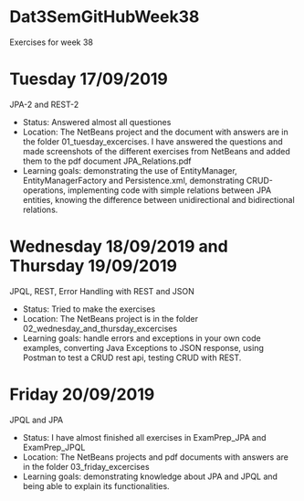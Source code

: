 # Dat3SemGitHubWeek38
Exercises for week 38

# Tuesday 17/09/2019
JPA-2 and REST-2
- Status: Answered almost all questiones
- Location: The NetBeans project and the document with answers are in the folder 01_tuesday_excercises. I have answered the questions and made screenshots of the different exercises from NetBeans and added them to the pdf document JPA_Relations.pdf
- Learning goals: demonstrating the use of EntityManager, EntityManagerFactory and Persistence.xml, demonstrating CRUD-operations, implementing code with simple relations between JPA entities, knowing the difference between unidirectional and bidirectional relations. 

# Wednesday 18/09/2019 and Thursday 19/09/2019
JPQL, REST, Error Handling with REST and JSON
- Status: Tried to make the exercises
- Location: The NetBeans project is in the folder 02_wednesday_and_thursday_excercises
- Learning goals: handle errors and exceptions in your own code examples, converting Java Exceptions to JSON response, using Postman to test a CRUD rest api, testing CRUD with REST.

# Friday 20/09/2019
JPQL and JPA
- Status: I have almost finished all exercises in ExamPrep_JPA and ExamPrep_JPQL
- Location: The NetBeans projects and pdf documents with answers are in the folder 03_friday_excercises
- Learning goals: demonstrating knowledge about JPA and JPQL and being able to explain its functionalities. 
